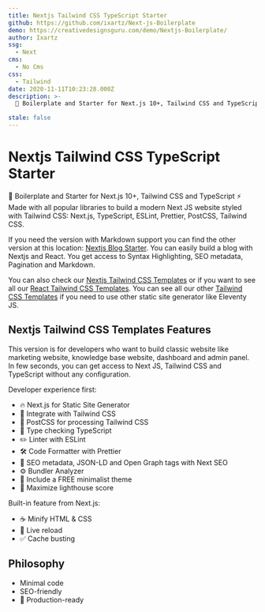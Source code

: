 ```yaml
---
title: Nextjs Tailwind CSS TypeScript Starter
github: https://github.com/ixartz/Next-js-Boilerplate
demo: https://creativedesignsguru.com/demo/Nextjs-Boilerplate/
author: Ixartz
ssg:
  - Next
cms:
  - No Cms
css:
  - Tailwind
date: 2020-11-11T10:23:28.000Z
description: >-
  🚀 Boilerplate and Starter for Next.js 10+, Tailwind CSS and TypeScript. The perfect Next JS Tailwind CSS template to quick start your project.

stale: false
---
```


# Nextjs Tailwind CSS TypeScript Starter

🚀 Boilerplate and Starter for Next.js 10+, Tailwind CSS and TypeScript ⚡️ Made with all popular libraries to build a modern Next JS website styled with Tailwind CSS: Next.js, TypeScript, ESLint, Prettier, PostCSS, Tailwind CSS.

If you need the version with Markdown support you can find the other version at this location: [Nextjs Blog Starter](https://github.com/ixartz/Next-js-Blog-Boilerplate). You can easily build a blog with Nextjs and React. You get access to Syntax Highlighting, SEO metadata, Pagination and Markdown.

You can also check our [Nextjs Tailwind CSS Templates](https://creativedesignsguru.com/category/nextjs/) or if you want to see all our [React Tailwind CSS Templates](https://creativedesignsguru.com/category/react/). You can see all our other [Tailwind CSS Templates](https://creativedesignsguru.com) if you need to use other static site generator like Eleventy JS.

## Nextjs Tailwind CSS Templates Features

This version is for developers who want to build classic website like marketing website, knowledge base website, dashboard and admin panel. In few seconds, you can get access to Next JS, Tailwind CSS and TypeScript without any configuration.

Developer experience first:

- 🔥 Next.js for Static Site Generator
- 🎨 Integrate with Tailwind CSS
- 💅 PostCSS for processing Tailwind CSS
- 🎉 Type checking TypeScript
- ✏️ Linter with ESLint
- 🛠 Code Formatter with Prettier
- 🦊 SEO metadata, JSON-LD and Open Graph tags with Next SEO
- ⚙️ Bundler Analyzer
- 🌈 Include a FREE minimalist theme
- 💯 Maximize lighthouse score

Built-in feature from Next.js:

- ☕ Minify HTML & CSS
- 💨 Live reload
- ✅ Cache busting

## Philosophy

- Minimal code
- SEO-friendly
- 🚀 Production-ready
